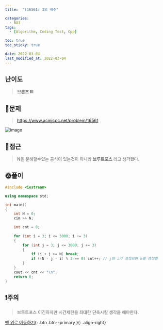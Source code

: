 ```yaml
---
title:  "[16561] 3의 배수" 

categories:
  - BOJ
tags:
  - [Algorithm, Coding Test, Cpp]

toc: true
toc_sticky: true

date: 2022-03-04
last_modified_at: 2022-03-04
---
```


## 난이도
> **브론즈 III**


## 📜문제
> <https://www.acmicpc.net/problem/16561>

![image](https://user-images.githubusercontent.com/81313733/156703547-04dff9eb-003c-4269-8b23-40bf6c0bd11e.png)

## 🔎접근
> N을 분해할수있는 공식이 있는것이 아니라 **브루트포스** 라고 생각했다.

## 🌞풀이
```c++
#include <iostream>

using namespace std;

int main()
{
	int N = 0;
	cin >> N;

	int cnt = 0;
	
	for (int i = 3; i <= 3000; i += 3)
	{
		for (int j = 3; j <= 3000; j += 3)
		{
			if (i + j >= N) break;
			if ((N - j - i) % 3 == 0) cnt++; // j와 i가 결정되면 k를 경정할수있다.
		}
	}
	cout << cnt << "\n";
	return 0;
}
```

## ❗주의
> 브루트포스 이긴하지만 시간제한을 최대한 단축시킬 생각을 해야한다.

[맨 위로 이동하기](#){: .btn .btn--primary }{: .align-right}
